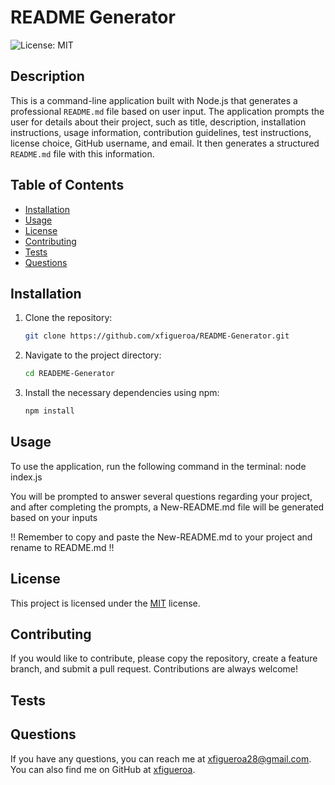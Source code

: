 # README Generator

![License: MIT](https://img.shields.io/badge/License-MIT-yellow.svg)

## Description

This is a command-line application built with Node.js that generates a professional `README.md` file based on user input. The application prompts the user for details about their project, such as title, description, installation instructions, usage information, contribution guidelines, test instructions, license choice, GitHub username, and email. It then generates a structured `README.md` file with this information.

## Table of Contents
- [Installation](#installation)
- [Usage](#usage)
- [License](#license)
- [Contributing](#contributing)
- [Tests](#tests)
- [Questions](#questions)

## Installation

1. Clone the repository:
    ```bash
    git clone https://github.com/xfigueroa/README-Generator.git

2. Navigate to the project directory:
    ```bash
    cd READEME-Generator    

3. Install the necessary dependencies using npm:
    ```bash
    npm install

## Usage
To use the application, run the following command in the terminal:
    node index.js

You will be prompted to answer several questions regarding your project, and after completing the prompts, a New-README.md file will be generated based on your inputs

!! Remember to copy and paste the New-README.md to your project and rename to README.md !!

## License

This project is licensed under the [MIT](https://opensource.org/licenses/MIT) license.


## Contributing

If you would like to contribute, please copy the repository, create a feature branch, and submit a pull request. Contributions are always welcome!

## Tests



## Questions
If you have any questions, you can reach me at [xfigueroa28@gmail.com](mailto:xfigueroa28@gmail.com).
You can also find me on GitHub at [xfigueroa](https://github.com/xfigueroa).

